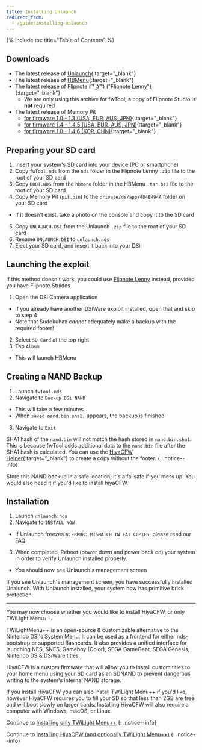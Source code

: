```yaml
---
title: Installing Unlaunch
redirect_from:
  - /guide/installing-unlaunch
---
```


{% include toc title="Table of Contents" %}

## Downloads
- The latest release of [Unlaunch](https://problemkaputt.de/unlaunch.zip){:target="_blank"}
- The latest release of [HBMenu](https://github.com/devkitPro/nds-hb-menu/releases/){:target="_blank"}
- The latest release of [Flipnote ( ͡° ͜ʖ ͡°) ("Flipnote Lenny")](https://davejmurphy.com/͡-͜ʖ-͡/){:target="_blank"}
  - We are only using this archive for fwTool; a copy of Flipnote Studio is **not** required
- The latest release of Memory Pit
  - [for firmware 1.0 - 1.3   (USA, EUR, AUS, JPN)](https://github.com/emiyl/dsi.cfw.guide/raw/master/assets/files/memory_pit/256/pit.bin){:target="_blank"}
  - [for firmware 1.4 - 1.4.5 (USA, EUR, AUS, JPN)](https://github.com/emiyl/dsi.cfw.guide/raw/master/assets/files/memory_pit/768_1024/pit.bin){:target="_blank"}
  - [for firmware 1.0 - 1.4.6 (KOR, CHN)](https://github.com/emiyl/dsi.cfw.guide/raw/master/assets/files/memory_pit/256/pit.bin){:target="_blank"}

## Preparing your SD card

1. Insert your system's SD card into your device (PC or smartphone)
2. Copy `fwTool.nds` from the `nds` folder in the Flipnote Lenny `.zip` file to the root of your SD card
3. Copy `BOOT.NDS` from the `hbmenu` folder in the HBMenu `.tar.bz2` file to the root of your SD card
4. Copy Memory Pit (`pit.bin`) to the `private/ds/app/484E494A` folder on your SD card
  - If it doesn't exist, take a photo on the console and copy it to the SD card
5. Copy `UNLAUNCH.DSI` from the Unlaunch `.zip` file to the root of your SD card
6. Rename `UNLAUNCH.DSI` to `unlaunch.nds`
7. Eject your SD card, and insert it back into your DSi

## Launching the exploit

If this method doesn't work, you could use [Flipnote Lenny](installing-unlaunch-legacy) instead, provided you have Flipnote Stuidos.

1. Open the DSi Camera application
  - If you already have another DSiWare exploit installed, open that and skip to step 4
  - Note that Sudokuhax *cannot* adequately make a backup with the required footer!
2. Select `SD Card` at the top right
3. Tap `Album`
  - This will launch HBMenu

## Creating a NAND Backup

1. Launch `fwTool.nds`
2. Navigate to `Backup DSi NAND`
  - This will take a few minutes
  - When `saved nand.bin.sha1.` appears, the backup is finished
3. Navigate to `Exit`

SHA1 hash of the `nand.bin` will not match the hash stored in `nand.bin.sha1`. This is because fwTool adds additional data to the `nand.bin` file after the SHA1 hash is calculated. You can use the [HiyaCFW Helper](https://github.com/mondul/HiyaCFW-Helper/releases){:target="_blank"} to create a copy without the footer.
{: .notice--info}

Store this NAND backup in a safe location; it's a failsafe if you mess up. You would also need it if you'd like to install hiyaCFW.

## Installation
1. Launch `unlaunch.nds`
2. Navigate to `INSTALL NOW`
  - If Unlaunch freezes at `ERROR: MISMATCH IN FAT COPIES`, please read our [FAQ](/faq)
3. When completed, Reboot (power down and power back on) your system in order to verify Unlaunch installed properly.
  - You should now see Unlaunch's management screen

If you see Unlaunch's management screen, you have successfully installed Unalunch. With Unlaunch installed, your system now has primitive brick protection.

---

You may now choose whether you would like to install HiyaCFW, or only TWiLight Menu++.

TWiLightMenu++ is an open-source & customizable alternative to the Nintendo DSi's System Menu. It can be used as a frontend for either nds-bootstrap or supported flashcards. It also provides a unified interface for launching NES, SNES, Gameboy (Color), SEGA GameGear, SEGA Genesis, Nintendo DS & DSiWare titles.

HiyaCFW is a custom firmware that will allow you to install custom titles to your home menu using your SD card as an SDNAND to prevent dangerous writing to the system's internal NAND storage.

If you install HiyaCFW you can also install TWiLight Menu++ if you'd like, however HiyaCFW requires you to fill your SD so that less than 2GB are free and will boot slowly on larger cards. Installing HiyaCFW will also require a computer with Windows, macOS, or Linux.

Continue to [Installing only TWiLight Menu++](installing-twilight-menu++)
{: .notice--info}

Continue to [Installing HiyaCFW (and optionally TWiLight Menu++)](installing-hiyacfw)
{: .notice--info}
